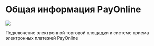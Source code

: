 # Общая информация  PayOnline 

<img src="https://secure.payonlinesystem.com/login/rel/img/payonline-logo.png"/>


Подключение электронной торговой площадки к системе приема электронных платежей PayOnline